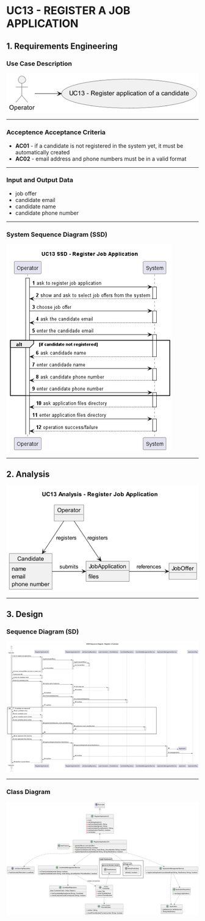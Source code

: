 # UC13 - REGISTER A JOB APPLICATION

## 1. Requirements Engineering ##

### Use Case Description ###

![uc13.png](uc-diagram/uc13.png)

---

### Acceptence Acceptance Criteria ###

- **AC01** - if a candidate is not registered in the system yet, it must be automatically created
- **AC02** - email address and phone numbers must be in a valid format

---

### Input and Output Data ###

- job offer
- candidate email
- candidate name
- candidate phone number

---

### System Sequence Diagram (SSD) ###

![uc13-ssd-UC13_SSD___Register_Job_Application.png](ssd/uc13-ssd-UC13_SSD___Register_Job_Application.png)

---

## 2. Analysis

![uc13-analysis-UC13_Analysis___Register_Job_Application.png](analysis/uc13-analysis-UC13_Analysis___Register_Job_Application.png)

---

## 3. Design

### Sequence Diagram (SD) ###

![us13-sd-UC05_Sequence_Diagram___Register_a_Customer.png](design/sd/us13-sd-UC05_Sequence_Diagram___Register_a_Customer.png)

---

### Class Diagram ###

![uc13-cd.png](design/cd/uc13-cd.png)
